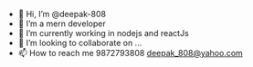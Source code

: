 - 👋 Hi, I’m @deepak-808
- 👀 I’m a mern developer
- 🌱 I’m currently working in nodejs and reactJs
- 💞️ I’m looking to collaborate on ...
- 📫 How to reach me 9872793808 deepak_808@yahoo.com

<!---
deepak-808/deepak-808 is a ✨ special ✨ repository because its `README.md` (this file) appears on your GitHub profile.
You can click the Preview link to take a look at your changes.
--->
